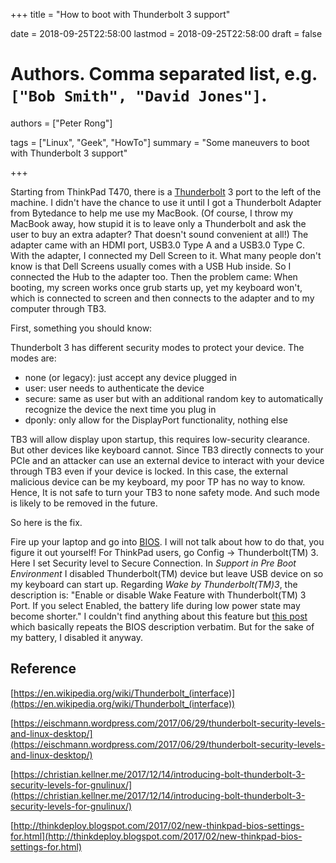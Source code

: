 +++
title = "How to boot with Thunderbolt 3 support"

date = 2018-09-25T22:58:00
lastmod = 2018-09-25T22:58:00
draft = false

# Authors. Comma separated list, e.g. `["Bob Smith", "David Jones"]`.
authors = ["Peter Rong"]

tags = ["Linux", "Geek", "HowTo"]
summary = "Some maneuvers to boot with Thunderbolt 3 support"

+++

Starting from ThinkPad T470, there is a [Thunderbolt](https://en.wikipedia.org/wiki/Thunderbolt_(interface)) 3 port to the left of the machine.
I didn't have the chance to use it until I got a Thunderbolt Adapter from Bytedance to help me use my MacBook.
(Of course, I throw my MacBook away, how stupid it is to leave only a Thunderbolt and ask the user to buy an extra adapter? That doesn't sound convenient at all!)
The adapter came with an HDMI port, USB3.0 Type A and a USB3.0 Type C.
With the adapter, I connected my Dell Screen to it.
What many people don't know is that Dell Screens usually comes with a USB Hub inside. 
So I connected the Hub to the adapter too.
Then the problem came: When booting, my screen works once grub starts up, yet my keyboard won't, which is connected to screen and then connects to the adapter and to my computer through TB3.

First, something you should know:

Thunderbolt 3 has different security modes to protect your device. 
The modes are:

* none (or legacy): just accept any device plugged in
* user: user needs to authenticate the device
* secure: same as user but with an additional random key to automatically recognize the device the next time you plug in
* dponly: only allow for the DisplayPort functionality, nothing else

TB3 will allow display upon startup, this requires low-security clearance. 
But other devices like keyboard cannot.
Since TB3 directly connects to your PCIe and an attacker can use an external device to interact with your device through TB3 even if your device is locked.
In this case, the external malicious device can be my keyboard, my poor TP has no way to know.
Hence, It is not safe to turn your TB3 to none safety mode. 
And such mode is likely to be removed in the future.

So here is the fix.

Fire up your laptop and go into [BIOS](https://en.wikipedia.org/wiki/BIOS).
I will not talk about how to do that, you figure it out yourself!
For ThinkPad users, go Config -> Thunderbolt(TM) 3.
Here I set Security level to Secure Connection.
In _Support in Pre Boot Environment_ I disabled Thunderbolt(TM) device but leave USB device on so my keyboard can start up.
Regarding _Wake by Thunderbolt(TM)3_, the description is: 
"Enable or disable Wake Feature with Thunderbolt(TM) 3 Port. If you select Enabled, the
battery life during low power state may become shorter." 
I couldn't find anything about this feature but [this post](http://thinkdeploy.blogspot.com/2017/02/new-ThinkPad-bios-settings-for.html) which basically repeats the BIOS description verbatim.
But for the sake of my battery, I disabled it anyway.

## Reference
[https://en.wikipedia.org/wiki/Thunderbolt_(interface)](https://en.wikipedia.org/wiki/Thunderbolt_(interface))

[https://eischmann.wordpress.com/2017/06/29/thunderbolt-security-levels-and-linux-desktop/](https://eischmann.wordpress.com/2017/06/29/thunderbolt-security-levels-and-linux-desktop/)

[https://christian.kellner.me/2017/12/14/introducing-bolt-thunderbolt-3-security-levels-for-gnulinux/](https://christian.kellner.me/2017/12/14/introducing-bolt-thunderbolt-3-security-levels-for-gnulinux/)

[http://thinkdeploy.blogspot.com/2017/02/new-thinkpad-bios-settings-for.html](http://thinkdeploy.blogspot.com/2017/02/new-thinkpad-bios-settings-for.html)